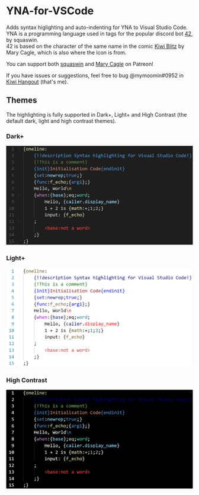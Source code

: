 # YNA-for-VSCode

Adds syntax higlighting and auto-indenting for YNA to Visual Studio Code.  
YNA is a programming language used in tags for the popular discord bot [42](https://42.rockett.space/), by squaswin.  
42 is based on the character of the same name in the comic [Kiwi Blitz](http://www.kiwiblitz.com/) by Mary Cagle, which is also where the icon is from.

You can support both [squaswin](https://www.patreon.com/squaswin) and [Mary Cagle](https://www.patreon.com/cubewatermelon) on Patreon!

If you have issues or suggestions, feel free to bug @mymoomin#0952 in [Kiwi Hangout](https://discord.gg/EQXuCRq) (that's me).

## Themes

The highlighting is fully supported in Dark+, Light+ and High Contrast (the default dark, light and high contrast themes).

### Dark+

![Dark+ highlighting example](images/YNA_Dark.png)

### Light+

![Light+ highlighting example](images/YNA_Light.png)

### High Contrast

![High Contrst highlighting example](images/YNA_High_Contrast.png)
